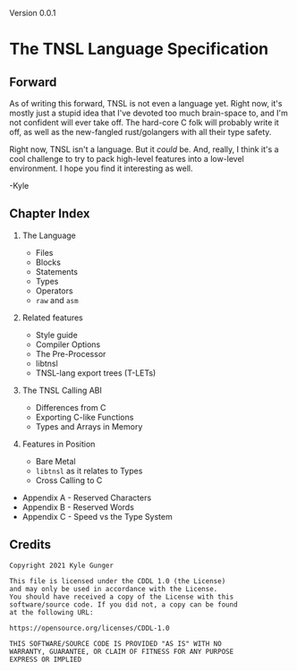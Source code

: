 Version 0.0.1
# The TNSL Language Specification

## Forward

As of writing this forward, TNSL is not even a language yet.  Right now, it's mostly just a stupid idea that I've devoted too much brain-space to, and I'm not confident will ever take off.  The hard-core C folk will probably write it off, as well as the new-fangled rust/golangers with all their type safety.

Right now, TNSL isn't a language.  But it *could* be.  And, really, I think it's a cool challenge to try to pack high-level features into a low-level environment.  I hope you find it interesting as well.

-Kyle

## Chapter Index

1. The Language

	- Files
	- Blocks
	- Statements
	- Types
	- Operators
	- `raw` and `asm`

2. Related features

	- Style guide
	- Compiler Options
	- The Pre-Processor
	- libtnsl
	- TNSL-lang export trees (T-LETs)

3. The TNSL Calling ABI

	- Differences from C
	- Exporting C-like Functions
	- Types and Arrays in Memory

4. Features in Position

	- Bare Metal
	- `libtnsl` as it relates to Types
	- Cross Calling to C

- Appendix A - Reserved Characters
- Appendix B - Reserved Words
- Appendix C - Speed vs the Type System

## Credits

	Copyright 2021 Kyle Gunger

	This file is licensed under the CDDL 1.0 (the License)
	and may only be used in accordance with the License.
	You should have received a copy of the License with this
	software/source code. If you did not, a copy can be found
	at the following URL:

	https://opensource.org/licenses/CDDL-1.0

	THIS SOFTWARE/SOURCE CODE IS PROVIDED "AS IS" WITH NO
	WARRANTY, GUARANTEE, OR CLAIM OF FITNESS FOR ANY PURPOSE
	EXPRESS OR IMPLIED

